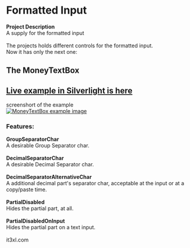 # Formatted Input

<div class="wikidoc">
    <p>
        <strong>Project Description</strong><br>
        A supply for the formatted input<br>
        <br>
        The projects holds different controls for the formatted input.<br>
        Now it has only the next one:
    </p>
    <h2>The MoneyTextBox</h2>
    <h2>
        <a href="http://it3xl.com/Resources_For_External/CodePlex/FormattedInput/" target="_blank">Live example in Silverlight is here</a>
    </h2>
    <p>
        screenshort of the example<br/>
        <a href="http://it3xl.com/Resources_For_External/CodePlex/FormattedInput/" target="_blank"><img title="MoneyTextBox example image" src="http://it3xl.com/Resources_For_External/CodePlex/FormattedInput/sample.jpg" alt="MoneyTextBox example image" style="border: none"></a>
    </p>
    <h3>Features:</h3>
    <p>
        <strong>GroupSeparatorChar</strong><br>
        A desirable Group Separator char.<br>
        <br>
        <strong>DecimalSeparatorChar</strong><br>
        A desirable Decimal Separator char.<br>
        <br>
        <strong>DecimalSeparatorAlternativeChar</strong><br>
        A additional decimal part's separator char, acceptable at the input or at a copy/paste time.<br>
        <br>
        <strong>PartialDisabled</strong><br>
        Hides the partial part, at all.<br>
        <br>
        <strong>PartialDisabledOnInput</strong><br>
        Hides the partial part on a text input.<br>
        <br>
        it3xl.com
    </p>
</div>
<div class="ClearBoth"></div>
